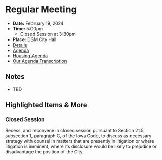 # Regular Meeting

- **Date:** February 19, 2024
- **Time:** 5:00pm
    - Closed Session at 3:30pm
- **Place:** DSM City Hall
- [Details](https://www.dsm.city/citycouncil_detail_T60_R2756.php)
- [Agenda](https://councildocs.dsm.city/agendas/ag20240219.pdf?pdf=Agenda&t=1708043336597)
- [Housing Agenda](https://councildocs.dsm.city/agendas/mg20240219.pdf?pdf=Housing%20Agendas&t=1708043336597)
- [Our Agenda Transcription](#/view/agenda~2024~transcription~02-19_RM)

## Notes

- TBD

## Highlighted Items & More

### Closed Session

Recess, and reconvene in closed session pursuant to Section 21.5, subsection 1, 
paragraph C, of the Iowa Code, to discuss as necessary strategy with counsel in 
matters that are presently in litigation or where litigation is imminent, where its 
disclosure would be likely to prejudice or disadvantage the position of the City. 
